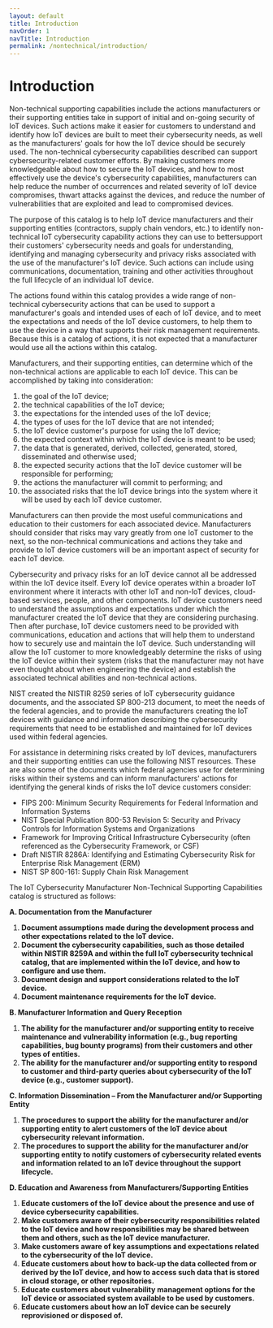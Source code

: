 ```yaml
---
layout: default
title: Introduction
navOrder: 1
navTitle: Introduction
permalink: /nontechnical/introduction/
---
```


# Introduction

Non-technical supporting capabilities include the actions manufacturers or their supporting entities take in support of initial and on-going security of IoT devices. Such actions make it easier for customers to understand and identify how IoT devices are built to meet their cybersecurity needs, as well as the manufacturers&#39; goals for how the IoT device should be securely used. The non-technical cybersecurity capabilities described can support cybersecurity-related customer efforts. By making customers more knowledgeable about how to secure the IoT devices, and how to most effectively use the device&#39;s cybersecurity capabilities, manufacturers can help reduce the number of occurrences and related severity of IoT device compromises, thwart attacks against the devices, and reduce the number of vulnerabilities that are exploited and lead to compromised devices.

The purpose of this catalog is to help IoT device manufacturers and their supporting entities (contractors, supply chain vendors, etc.) to identify non-technical IoT cybersecurity capability actions they can use to bettersupport their customers&#39; cybersecurity needs and goals for understanding, identifying and managing cybersecurity and privacy risks associated with the use of the manufacturer&#39;s IoT device. Such actions can include using communications, documentation, training and other activities throughout the full lifecycle of an individual IoT device.

The actions found within this catalog provides a wide range of non-technical cybersecurity actions that can be used to support a manufacturer&#39;s goals and intended uses of each of IoT device, and to meet the expectations and needs of the IoT device customers, to help them to use the device in a way that supports their risk management requirements. Because this is a catalog of actions, it is not expected that a manufacturer would use all the actions within this catalog.

Manufacturers, and their supporting entities, can determine which of the non-technical actions are applicable to each IoT device. This can be accomplished by taking into consideration:

1) the goal of the IoT device;<br/>
2) the technical capabilities of the IoT device;<br/>
3) the expectations for the intended uses of the IoT device;<br/>
4) the types of uses for the IoT device that are not intended;<br/>
5) the IoT device customer&#39;s purpose for using the IoT device;<br/>
6) the expected context within which the IoT device is meant to be used;<br/>
7) the data that is generated, derived, collected, generated, stored, disseminated and otherwise used;<br/>
8) the expected security actions that the IoT device customer will be responsible for performing;<br/>
9) the actions the manufacturer will commit to performing; and<br/>
10) the associated risks that the IoT device brings into the system where it will be used by each IoT device customer.<br/>

Manufacturers can then provide the most useful communications and education to their customers for each associated device. Manufacturers should consider that risks may vary greatly from one IoT customer to the next, so the non-technical communications and actions they take and provide to IoT device customers will be an important aspect of security for each IoT device.

Cybersecurity and privacy risks for an IoT device cannot all be addressed within the IoT device itself. Every IoT device operates within a broader IoT environment where it interacts with other IoT and non-IoT devices, cloud-based services, people, and other components. IoT device customers need to understand the assumptions and expectations under which the manufacturer created the IoT device that they are considering purchasing. Then after purchase, IoT device customers need to be provided with communications, education and actions that will help them to understand how to securely use and maintain the IoT device. Such understanding will allow the IoT customer to more knowledgeably determine the risks of using the IoT device within their system (risks that the manufacturer may not have even thought about when engineering the device) and establish the associated technical abilities and non-technical actions.

NIST created the NISTIR 8259 series of IoT cybersecurity guidance documents, and the associated SP 800-213 document, to meet the needs of the federal agencies, and to provide the manufacturers creating the IoT devices with guidance and information describing the cybersecurity requirements that need to be established and maintained for IoT devices used within federal agencies.

For assistance in determining risks created by IoT devices, manufacturers and their supporting entities can use the following NIST resources. These are also some of the documents which federal agencies use for determining risks within their systems and can inform manufacturers&#39; actions for identifying the general kinds of risks the IoT device customers consider:

- FIPS 200: Minimum Security Requirements for Federal Information and Information Systems
- NIST Special Publication 800-53 Revision 5: Security and Privacy Controls for Information Systems and Organizations
- Framework for Improving Critical Infrastructure Cybersecurity (often referenced as the Cybersecurity Framework, or CSF)
- Draft NISTIR 8286A: Identifying and Estimating Cybersecurity Risk for Enterprise Risk Management (ERM)
- NIST SP 800-161: Supply Chain Risk Management

The IoT Cybersecurity Manufacturer Non-Technical Supporting Capabilities catalog is structured as follows:

 **A. Documentation from the Manufacturer**
 
   1. **Document assumptions made during the development process and other expectations related to the IoT device.**
   2. **Document the cybersecurity capabilities, such as those detailed within NISTIR 8259A and within the full IoT cybersecurity technical catalog, that are  implemented within the IoT device, and how to configure and use them.**
   3. **Document design and support considerations related to the IoT device.**
   4. **Document maintenance requirements for the IoT device.**
  
 **B. Manufacturer Information and Query Reception**
 
   1. **The ability for the manufacturer and/or supporting entity to receive maintenance and vulnerability information (e.g., bug reporting capabilities, bug bounty programs) from their customers and other types of entities.**
   2. **The ability for the manufacturer and/or supporting entity to respond to customer and third-party queries about cybersecurity of the IoT device (e.g., customer support).**
 
 **C. Information Dissemination – From the Manufacturer and/or Supporting Entity**
 
   1. **The procedures to support the ability for the manufacturer and/or supporting entity to alert customers of the IoT device about cybersecurity relevant information.**
   2. **The procedures to support the ability for the manufacturer and/or supporting entity to notify customers of cybersecurity related events and information related to an IoT device throughout the support lifecycle.**

 **D. Education and Awareness from Manufacturers/Supporting Entities**
 
   1. **Educate customers of the IoT device about the presence and use of device cybersecurity capabilities.**
   2. **Make customers aware of their cybersecurity responsibilities related to the IoT device and how responsibilities may be shared between them and others, such as the IoT device manufacturer.**
   3. **Make customers aware of key assumptions and expectations related to the cybersecurity of the IoT device.**
   4. **Educate customers about how to back-up the data collected from or derived by the IoT device, and how to access such data that is stored in cloud storage, or other repositories.**
   5. **Educate customers about vulnerability management options for the IoT device or associated system available to be used by customers.**
   6. **Educate customers about how an IoT device can be securely reprovisioned or disposed of.**
